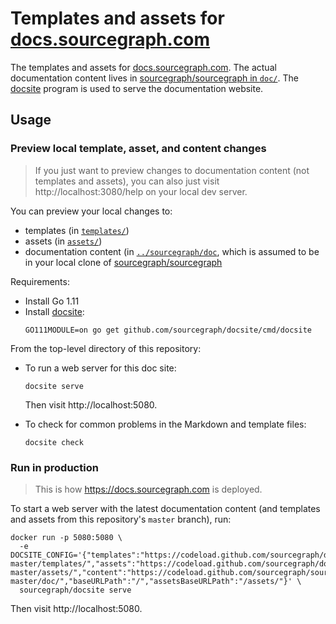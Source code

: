 # Templates and assets for [docs.sourcegraph.com](https://docs.sourcegraph.com)

The templates and assets for [docs.sourcegraph.com](https://docs.sourcegraph.com). The actual documentation content lives in [sourcegraph/sourcegraph in `doc/`](https://github.com/sourcegraph/sourcegraph/tree/master/doc). The [docsite](https://github.com/sourcegraph/docsite) program is used to serve the documentation website.

## Usage

### Preview local template, asset, and content changes

> If you just want to preview changes to documentation content (not templates and assets), you can also just visit http://localhost:3080/help on your local dev server.

You can preview your local changes to:

- templates (in [`templates/`](templates))
- assets (in [`assets/`](assets))
- documentation content (in [`../sourcegraph/doc`](https://github.com/sourcegraph/sourcegraph/tree/master/doc), which is assumed to be in your local clone of [sourcegraph/sourcegraph](https://github.com/sourcegraph/sourcegraph)

Requirements:

- Install Go 1.11
- Install [docsite](https://github.com/sourcegraph/docsite):
   ```shell
   GO111MODULE=on go get github.com/sourcegraph/docsite/cmd/docsite
   ```

From the top-level directory of this repository:

- To run a web server for this doc site:
   ```shell
   docsite serve
   ```
   
   Then visit http://localhost:5080.
- To check for common problems in the Markdown and template files:
   ```shell
   docsite check
   ```

### Run in production

> This is how https://docs.sourcegraph.com is deployed.

To start a web server with the latest documentation content (and templates and assets from this repository's `master` branch), run:

```shell
docker run -p 5080:5080 \
  -e DOCSITE_CONFIG='{"templates":"https://codeload.github.com/sourcegraph/docs.sourcegraph.com/zip/master#docs.sourcegraph.com-master/templates/","assets":"https://codeload.github.com/sourcegraph/docs.sourcegraph.com/zip/master#docs.sourcegraph.com-master/assets/","content":"https://codeload.github.com/sourcegraph/sourcegraph/zip/master#sourcegraph-master/doc/","baseURLPath":"/","assetsBaseURLPath":"/assets/"}' \
  sourcegraph/docsite serve
```

Then visit http://localhost:5080.